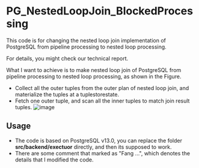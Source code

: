 # PG_NestedLoopJoin_BlockedProcessing
This code is for changing the nested loop join implementation of PostgreSQL from pipeline processing to nested loop processing.



For details, you might check our technical report.



 What I want to achieve is to make nested loop join of PostgreSQL from pipeline processing to nested loop processing, as shown in the Figure.
 * Collect all the outer tuples from the outer plan of nested loop join, and materialize the tuples at a tuplestorestate.
 * Fetch one outer tuple, and scan all the inner tuples to match join result tuples.
![image](https://user-images.githubusercontent.com/52020936/155877242-6c00f05a-5223-4fd4-b1fc-03f4a43ca24d.png)



## Usage
 * The code is based on PostgreSQL v13.0, you can replace the folder **src/backend/exectuor** directly, and then its supposed to work. 
 * There are some comment that marked as "Fang ...", which denotes the details that I modified the code.





